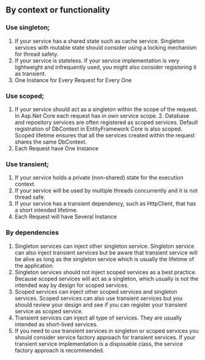﻿## By context or functionality

### Use singleton;
1. If your service has a shared state such as cache service. Singleton services with mutable state should consider using a locking mechanism for thread safety.
2. If your service is stateless. If your service implementation is very lightweight and infrequently used, you might also consider registering it as transient.
3. One Instance for Every Request for Every One

### Use scoped;
1. If your service should act as a singleton within the scope of the request. In Asp.Net Core each request has in own service scope. 2. Database and repository services are often registered as scoped services. Default registration of DbContext in EntityFramework Core is also scoped. Scoped lifetime ensures that all the services created within the request shares the same DbContext.
3. Each Request have One Instance

### Use transient;
1. If your service holds a private (non-shared) state for the execution context.
2. If your service will be used by multiple threads concurrently and it is not thread safe.
3. If your service has a transient dependency, such as HttpClient, that has a short intended lifetime.
4. Each Request will have Several Instance

### By dependencies
1. Singleton services can inject other singleton service. Singleton service can also inject transient services but be aware that transient service will be alive as long as the singleton service which is usually the lifetime of the application.
2. Singleton services should not inject scoped services as a best practice. Because scoped services will act as a singleton, which usually is not the intended way by design for scoped services.
3. Scoped services can inject other scoped services and singleton services. Scoped services can also use transient services but you should review your design and see if you can register your transient service as scoped service.
4. Transient services can inject all type of services. They are usually intended as short-lived services.
5. If you need to use transient services in singleton or scoped services you should consider service factory approach for transient services. If your transient service implementation is a disposable class, the service factory approach is recommended.